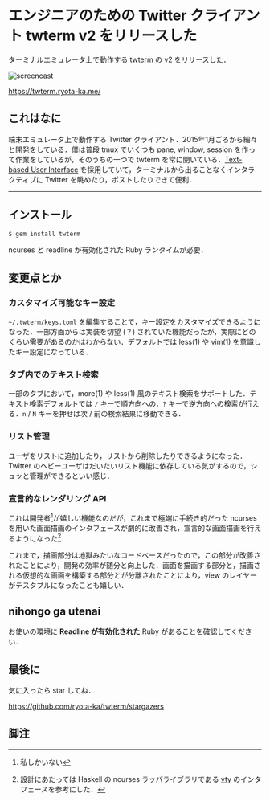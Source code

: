 # エンジニアのための Twitter クライアント twterm v2 をリリースした

ターミナルエミュレータ上で動作する [twterm](https://twterm.ryota-ka.me/) の v2 をリリースした．

![screencast](https://twterm.ryota-ka.me/screencast.gif)

https://twterm.ryota-ka.me/

## これはなに

端末エミュレータ上で動作する Twitter クライアント．2015年1月ごろから細々と開発をしている．僕は普段 tmux でいくつも pane, window, session を作って作業をしているが，そのうちの一つで twterm を常に開いている．[Text-based User Interface](https://en.wikipedia.org/wiki/Text-based_user_interface) を採用していて，ターミナルから出ることなくインタラクティブに Twitter を眺めたり，ポストしたりできて便利．

---

## インストール

```sh
$ gem install twterm
```

ncurses と readline が有効化された Ruby ランタイムが必要．

## 変更点とか

### カスタマイズ可能なキー設定

`~/.twterm/keys.toml` を編集することで，キー設定をカスタマイズできるようになった．一部方面からは実装を切望 (？) されていた機能だったが，実際にどのくらい需要があるのかはわからない．デフォルトでは less(1) や vim(1) を意識したキー設定になっている．

### タブ内でのテキスト検索

一部のタブにおいて，more(1) や less(1) 風のテキスト検索をサポートした．テキスト検索デフォルトでは `/` キーで順方向への，`?` キーで逆方向への検索が行える．`n` / `N` キーを押せば次 / 前の検索結果に移動できる．

### リスト管理

ユーザをリストに追加したり，リストから削除したりできるようになった．Twitter のヘビーユーザはだいたいリスト機能に依存している気がするので，シュッと管理ができるといい感じ．

### 宣言的なレンダリング API

これは開発者[^1]が嬉しい機能なのだが，これまで極端に手続き的だった ncurses を用いた画面描画のインタフェースが劇的に改善され，宣言的な画面描画を行えるようになった[^2]．

これまで，描画部分は地獄みたいなコードベースだったので，この部分が改善されたことにより，開発の効率が随分と向上した．画面を描画する部分と，描画される仮想的な画面を構築する部分とが分離されたことにより，view のレイヤーがテスタブルになったことも嬉しい．

## nihongo ga utenai

お使いの環境に **Readline が有効化された** Ruby があることを確認してください．

## 最後に

気に入ったら star してね．

https://github.com/ryota-ka/twterm/stargazers

## 脚注

[^1]: 私しかいない
[^2]: 設計にあたっては Haskell の ncurses ラッパライブラリである [vty](https://hackage.haskell.org/package/vty) のインタフェースを参考にした．
